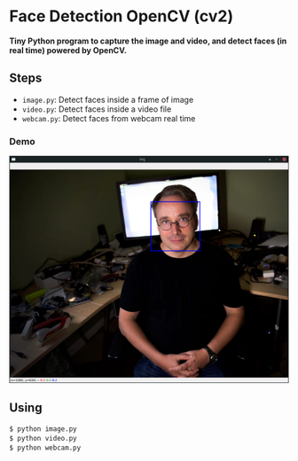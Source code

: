 # Face Detection OpenCV (cv2)

**Tiny Python program to capture the image and video, and detect faces (in real time) powered by OpenCV.**

## Steps

- `image.py`: Detect faces inside a frame of image
- `video.py`: Detect faces inside a video file
- `webcam.py`: Detect faces from webcam real time

### Demo

![Face Detection OpenCV python](demo.png)

## Using

```bash
$ python image.py
$ python video.py
$ python webcam.py
```
